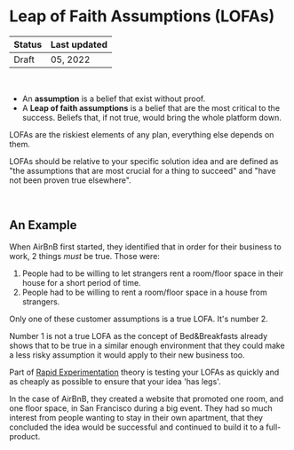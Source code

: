 # Leap of Faith Assumptions (LOFAs)

| Status | Last updated |
|---|---|
| Draft | 05, 2022 |

<br />

- An **assumption** is a belief that exist without proof.
- A **Leap of faith assumptions** is a belief that are the most critical to the success. Beliefs that, if not true, would bring the whole platform down. 


LOFAs are the riskiest elements of any plan, everything else depends on them.

LOFAs should be relative to your specific solution idea and are defined as "the assumptions that are most crucial for a thing to succeed" and "have not been proven true elsewhere". 


<br />

## An Example

When AirBnB first started, they identified that in order for their business to work, 2 things _must_ be true. Those were:
1. People had to be willing to let strangers rent a room/floor space in their house for a short period of time.
2. People had to be willing to rent a room/floor space in a house from strangers.

Only one of these customer assumptions is a true LOFA. It's number 2.

Number 1 is not a true LOFA as the concept of Bed&Breakfasts already shows that to be true in a similar enough environment that they could make a less risky assumption it would apply to their new business too.


Part of [Rapid Experimentation](./content/rapidexperimentation.md) theory is testing your LOFAs as quickly and as cheaply as possible to ensure that your idea 'has legs'. 

In the case of AirBnB, they created a website that promoted one room, and one floor space, in San Francisco during a big event. They had so much interest from people wanting to stay in their own apartment, that they concluded the idea would be successful and continued to build it to a full-product.
